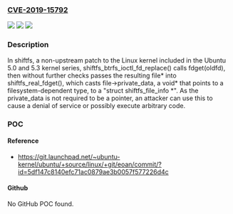 ### [CVE-2019-15792](https://cve.mitre.org/cgi-bin/cvename.cgi?name=CVE-2019-15792)
![](https://img.shields.io/static/v1?label=Product&message=Shiftfs%20in%20the%20Linux%20kernel&color=blue)
![](https://img.shields.io/static/v1?label=Version&message=5.3%20kernel%3E%3D%205.3.0-11.12%20&color=brighgreen)
![](https://img.shields.io/static/v1?label=Vulnerability&message=CWE-843%20Access%20of%20Resource%20Using%20Incompatible%20Type%20('Type%20Confusion')&color=brighgreen)

### Description

In shiftfs, a non-upstream patch to the Linux kernel included in the Ubuntu 5.0 and 5.3 kernel series, shiftfs_btrfs_ioctl_fd_replace() calls fdget(oldfd), then without further checks passes the resulting file* into shiftfs_real_fdget(), which casts file->private_data, a void* that points to a filesystem-dependent type, to a "struct shiftfs_file_info *". As the private_data is not required to be a pointer, an attacker can use this to cause a denial of service or possibly execute arbitrary code.

### POC

#### Reference
- https://git.launchpad.net/~ubuntu-kernel/ubuntu/+source/linux/+git/eoan/commit/?id=5df147c8140efc71ac0879ae3b0057f577226d4c

#### Github
No GitHub POC found.


